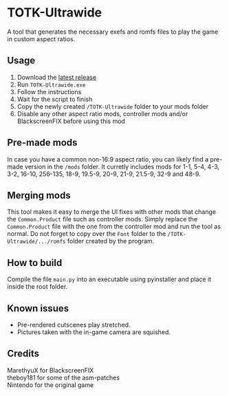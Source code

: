 # TOTK-Ultrawide
A tool that generates the necessary exefs and romfs files to play the game in custom aspect ratios.
## Usage
1. Download the [latest release](https://github.com/Fruithapje21/TOTK-Ultrawide/releases/latest)
2. Run `TOTK-Ultrawide.exe`
3. Follow the instructions
4. Wait for the script to finish
5. Copy the newly created `/TOTK-Ultrawide` folder to your mods folder
6. Disable any other aspect ratio mods, controller mods and/or BlackscreenFIX before using this mod
   
## Pre-made mods
In case you have a common non-16:9 aspect ratio, you can likely find a pre-made version in the `/mods` folder. It curretly includes mods for 1-1, 5-4, 4-3, 3-2, 16-10, 256-135, 18-9, 19.5-9, 20-9, 21-9, 21.5-9, 32-9 and 48-9.
## Merging mods
This tool makes it easy to merge the UI fixes with other mods that change the `Common.Product` file such as controller mods. Simply replace the `Common.Product` file with the one from the controller mod and run the tool as normal. Do not forget to copy over the `Font` folder to the `/TOTK-Ultrawide/.../romfs` folder created by the program.
## How to build
Compile the file `main.py` into an executable using pyinstaller and place it inside the root folder.
## Known issues
* Pre-rendered cutscenes play stretched. 
* Pictures taken with the in-game camera are squished.
## Credits
MarethyuX for BlackscreenFIX  
theboy181 for some of the asm-patches   
Nintendo for the original game
